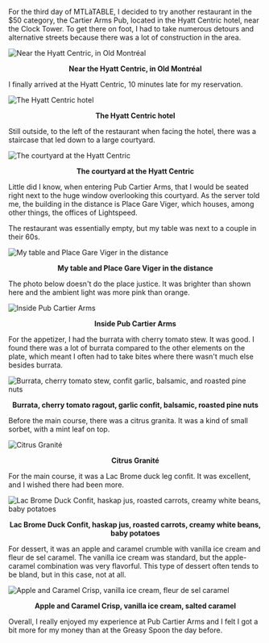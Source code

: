 For the third day of MTLàTABLE, I decided to try another restaurant in the $50 category, the Cartier Arms Pub, located in the Hyatt Centric hotel, near the Clock Tower. To get there on foot, I had to take numerous detours and alternative streets because there was a lot of construction in the area.

![Near the Hyatt Centric, in Old Montréal](/assets/2024/11/20241102_cartier-arms/vieuxport.jpg)
<p align="center"><b>Near the Hyatt Centric, in Old Montréal</b></p>

I finally arrived at the Hyatt Centric, 10 minutes late for my reservation.

![The Hyatt Centric hotel](/assets/2024/11/20241102_cartier-arms/hyatt-centric.jpg)
<p align="center"><b>The Hyatt Centric hotel</b></p>

Still outside, to the left of the restaurant when facing the hotel, there was a staircase that led down to a large courtyard.

![The courtyard at the Hyatt Centric](/assets/2024/11/20241102_cartier-arms/lightspeed.jpg)
<p align="center"><b>The courtyard at the Hyatt Centric</b></p>

Little did I know, when entering Pub Cartier Arms, that I would be seated right next to the huge window overlooking this courtyard. As the server told me, the building in the distance is Place Gare Viger, which houses, among other things, the offices of Lightspeed.

The restaurant was essentially empty, but my table was next to a couple in their 60s.

![My table and Place Gare Viger in the distance](/assets/2024/11/20241102_cartier-arms/table.jpg)
<p align="center"><b>My table and Place Gare Viger in the distance</b></p>

The photo below doesn't do the place justice. It was brighter than shown here and the ambient light was more pink than orange.

![Inside Pub Cartier Arms](/assets/2024/11/20241102_cartier-arms/cartier-arms.jpg)
<p align="center"><b>Inside Pub Cartier Arms</b></p>

For the appetizer, I had the burrata with cherry tomato stew. It was good. I found there was a lot of burrata compared to the other elements on the plate, which meant I often had to take bites where there wasn't much else besides burrata.

![Burrata, cherry tomato stew, confit garlic, balsamic, and roasted pine nuts](/assets/2024/11/20241102_cartier-arms/burrata.jpg)
<p align="center"><b>Burrata, cherry tomato ragout, garlic confit, balsamic, roasted pine nuts</b></p>

Before the main course, there was a citrus granita. It was a kind of small sorbet, with a mint leaf on top.

![Citrus Granité](/assets/2024/11/20241102_cartier-arms/granite.jpg)
<p align="center"><b>Citrus Granité</b></p>

For the main course, it was a Lac Brome duck leg confit. It was excellent, and I wished there had been more.

![Lac Brome Duck Confit, haskap jus, roasted carrots, creamy white beans, baby potatoes](/assets/2024/11/20241102_cartier-arms/duck.jpg)
<p align="center"><b>Lac Brome Duck Confit, haskap jus, roasted carrots, creamy white beans, baby potatoes</b></p>

For dessert, it was an apple and caramel crumble with vanilla ice cream and fleur de sel caramel. The vanilla ice cream was standard, but the apple-caramel combination was very flavorful. This type of dessert often tends to be bland, but in this case, not at all.

![Apple and Caramel Crisp, vanilla ice cream, fleur de sel caramel](/assets/2024/11/20241102_cartier-arms/cake.jpg)
<p align="center"><b>Apple and Caramel Crisp, vanilla ice cream, salted caramel</b></p>

Overall, I really enjoyed my experience at Pub Cartier Arms and I felt I got a bit more for my money than at the Greasy Spoon the day before.